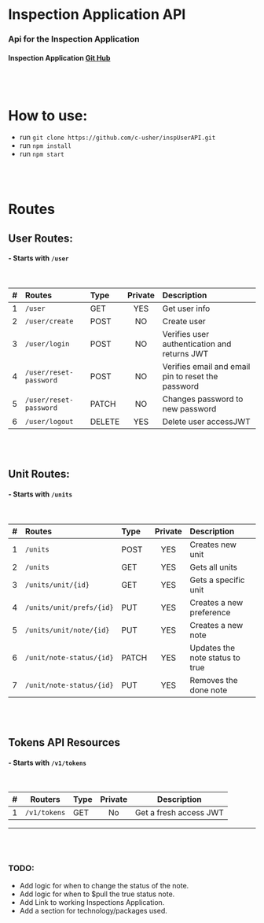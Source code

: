 # **Inspection Application API**

### Api for the Inspection Application

#### Inspection Application [Git Hub](https://github.com/c-usher/InspFrontEnd.git)

 <br />
 <br />

# **How to use**:

- run `git clone https://github.com/c-usher/inspUserAPI.git`
- run `npm install`
- run `npm start`

 <br />
 <br />

# **Routes**

## User Routes:

#### - Starts with **`/user`**

<br />

| #   | Routes                 | Type   | Private | Description                                        |
| --- | :--------------------- | :----- | :-----: | :------------------------------------------------- |
| 1   | `/user`                | GET    |   YES   | Get user info                                      |
| 2   | `/user/create`         | POST   |   NO    | Create user                                        |
| 3   | `/user/login`          | POST   |   NO    | Verifies user authentication and returns JWT       |
| 4   | `/user/reset-password` | POST   |   NO    | Verifies email and email pin to reset the password |
| 5   | `/user/reset-password` | PATCH  |   NO    | Changes password to new password                   |
| 6   | `/user/logout`         | DELETE |   YES   | Delete user accessJWT                              |

<br/>
<br/>

## Unit Routes:

#### - Starts with **`/units`**

<br />

| #   | Routes                   | Type  | Private | Description                     |
| --- | :----------------------- | :---- | :-----: | :------------------------------ |
| 1   | `/units`                 | POST  |   YES   | Creates new unit                |
| 2   | `/units`                 | GET   |   YES   | Gets all units                  |
| 3   | `/units/unit/{id}`       | GET   |   YES   | Gets a specific unit            |
| 4   | `/units/unit/prefs/{id}` | PUT   |   YES   | Creates a new preference        |
| 5   | `/units/unit/note/{id}`  | PUT   |   YES   | Creates a new note              |
| 6   | `/unit/note-status/{id}` | PATCH |   YES   | Updates the note status to true |
| 7   | `/unit/note-status/{id}` | PUT   |   YES   | Removes the done note           |

<br/>
<br/>

## Tokens API Resources

#### - Starts with **`/v1/tokens`**

<br />

| #   | Routers      | Type | Private | Description            |
| --- | ------------ | :--- | :-----: | ---------------------- |
| 1   | `/v1/tokens` | GET  |   No    | Get a fresh access JWT |

---

<br/>
<br/>

### TODO:

- Add logic for when to change the status of the note.
- Add logic for when to $pull the true status note.
- Add Link to working Inspections Application.
- Add a section for technology/packages used.
